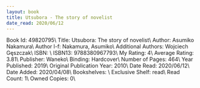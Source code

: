 ```yaml
---
layout: book
title: Utsubora - The story of novelist
date_read: 2020/06/12
---
```


Book Id: 49820795\ 
Title: Utsubora: The story of novelist\ 
Author: Asumiko Nakamura\ 
Author l-f: Nakamura, Asumiko\ 
Additional Authors: Wojciech Gęszczak\ 
ISBN: \ 
ISBN13: 9788380967793\ 
My Rating: 4\ 
Average Rating: 3.81\ 
Publisher: Waneko\ 
Binding: Hardcover\ 
Number of Pages: 464\ 
Year Published: 2019\ 
Original Publication Year: 2010\ 
Date Read: 2020/06/12\ 
Date Added: 2020/04/08\ 
Bookshelves: \ 
Exclusive Shelf: read\ 
Read Count: 1\ 
Owned Copies: 0\ 

